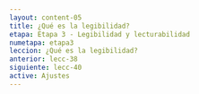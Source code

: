 ```yaml
---
layout: content-05
title: ¿Qué es la legibilidad?
etapa: Etapa 3 - Legibilidad y lecturabilidad
numetapa: etapa3
leccion: ¿Qué es la legibilidad?
anterior: lecc-38
siguiente: lecc-40
active: Ajustes
---
```


<div class="col-md-4 extracto">

</div>

<div class="col-md-8">

	

</div>